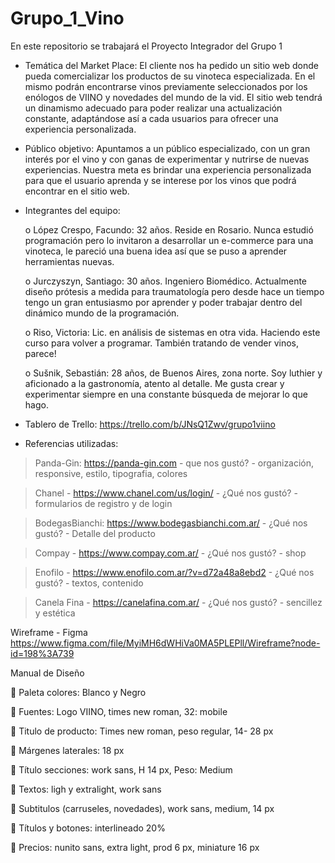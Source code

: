 # Grupo_1_Vino
En este repositorio se trabajará el Proyecto Integrador del Grupo 1
* Temática del Market Place: 
El cliente nos ha pedido un sitio web donde pueda comercializar los productos de su vinoteca especializada. En el mismo podrán encontrarse vinos previamente seleccionados por los enólogos de VIINO y novedades del mundo de la vid. El sitio web tendrá un dinamismo adecuado para poder
realizar una actualización constante, adaptándose así a cada usuarios para ofrecer una experiencia personalizada.

* Público objetivo: Apuntamos a un público especializado, con un gran interés por el vino y con ganas de experimentar y nutrirse de nuevas experiencias. Nuestra meta es brindar una experiencia personalizada para que el usuario aprenda y se interese por los vinos que podrá encontrar en el sitio web.

* Integrantes del equipo:

    o	López Crespo, Facundo: 32 años. Reside en Rosario. Nunca estudió programación pero lo invitaron a desarrollar un e-commerce para una vinoteca, le pareció una buena idea así que se puso a aprender herramientas nuevas.    
    
    o	Jurczyszyn, Santiago: 30 años. Ingeniero Biomédico. Actualmente diseño prótesis a medida para traumatología pero desde hace un tiempo tengo un gran entusiasmo por aprender y poder trabajar dentro del dinámico mundo de la programación.

    o	Riso, Victoria: Lic. en análisis de sistemas en otra vida. Haciendo este curso para volver a programar. También tratando de vender vinos, parece! 
    
    o	Sušnik, Sebastián: 28 años, de Buenos Aires, zona norte. Soy luthier y aficionado a la gastronomía, atento al detalle. Me gusta crear y experimentar siempre en una constante búsqueda de mejorar lo que hago.   

* Tablero de Trello: 
    https://trello.com/b/JNsQ1Zwv/grupo1viino

* Referencias utilizadas:

> Panda-Gin: https://panda-gin.com - que nos gustó? - organización, responsive, estilo, tipografia, colores

> Chanel - https://www.chanel.com/us/login/ - ¿Qué nos gustó? - formularios de registro y de login
 
> BodegasBianchi: https://www.bodegasbianchi.com.ar/ - ¿Qué nos gustó? - Detalle del producto

> Compay - https://www.compay.com.ar/ - ¿Qué nos gustó? -  shop

> Enofilo - https://www.enofilo.com.ar/?v=d72a48a8ebd2 - ¿Qué nos gustó? - textos, contenido
 
> Canela Fina -  https://canelafina.com.ar/ - ¿Qué nos gustó? - sencillez y estética

Wireframe - Figma https://www.figma.com/file/MyiMH6dWHiVa0MA5PLEPll/Wireframe?node-id=198%3A739


Manual de Diseño

	Paleta colores: Blanco y Negro

	Fuentes: Logo VIINO, times new roman, 32: mobile

	Titulo de producto: Times new roman, peso regular, 14- 28 px

	Márgenes laterales: 18 px

	Título secciones: work sans, H 14 px, Peso: Medium

	Textos: ligh y extralight, work sans

	Subtitulos (carruseles, novedades), work sans, medium, 14 px

	Títulos y botones: interlineado 20%

	Precios: nunito sans, extra light, prod 6 px, miniature 16 px

